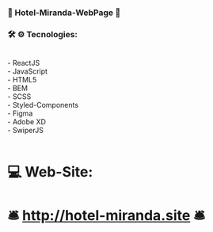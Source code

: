 ### 🏨 Hotel-Miranda-WebPage 🏨

### 🛠️ ⚙️ Tecnologies: 
<br/>
- ReactJS <br/>
- JavaScript <br/>
- HTML5 <br/>
- BEM <br/>
- SCSS <br/>
- Styled-Components <br/>
- Figma <br/>
- Adobe XD <br/>
- SwiperJS <br/>
<br/>

# 💻 Web-Site: 

# 🛎️ http://hotel-miranda.site 🛎️


